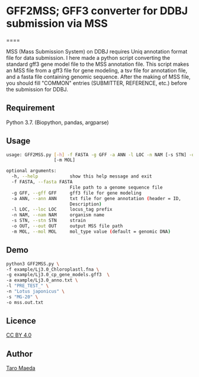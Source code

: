 # GFF2MSS; GFF3 converter for DDBJ submission via MSS

====


MSS (Mass Submission System) on DDBJ requires Uniq annotation format file for data submission. I here made a python script converting the standard gff3 gene model file to the MSS annotation file. 
This script makes an MSS file from a gff3 file for gene modeling, a tsv file for annotation file, and a fasta file containing genomic sequence. After the making of MSS file, you should fill "COMMON" entries (SUBMITTER, REFERENCE, etc.) before the submission for DDBJ. 


## Requirement
Python 3.7. (Biopython, pandas, argparse)

## Usage
```sh
usage: GFF2MSS.py [-h] -f FASTA -g GFF -a ANN -l LOC -n NAM [-s STN] -o OUT
                  [-m MOL]

optional arguments:
  -h, --help            show this help message and exit
  -f FASTA, --fasta FASTA
                        File path to a genome sequence file
  -g GFF, --gff GFF     gff3 file for gene modeling
  -a ANN, --ann ANN     txt file for gene annotation (header = ID,
                        Description)
  -l LOC, --loc LOC     locus_tag prefix
  -n NAM, --nam NAM     organism name
  -s STN, --stn STN     strain
  -o OUT, --out OUT     output MSS file path
  -m MOL, --mol MOL     mol_type value (default = genomic DNA)
```
  
## Demo
```sh
python3 GFF2MSS.py \
-f example/Lj3.0_Chloroplastl.fna \
-g example/Lj3.0_cp_gene_models.gff3  \
-a example/Lj3.0_anno.txt \
-l "PRE_TEST_" \
-n "Lotus japonicus" \
-s "MG-20" \
-o mss.out.txt 

```


## Licence
[CC BY 4.0](https://creativecommons.org/licenses/by/4.0/deed.en)

## Author
[Taro Maeda](https://github.com/maedat)
